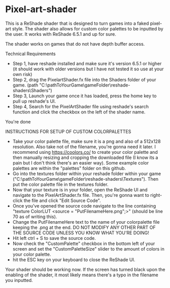 # Pixel-art-shader
This is a ReShade shader that is designed to turn games into a faked pixel-art style. The shader also allows for custom color palettes to be inputted by the user. It works with ReShade 6.5.1 and up for sure.

The shader works on games that do not have depth buffer access.

Technical Requirements
- Step 1, have reshade installed and make sure it's version 6.5.1 or higher (it should work with older versions but I have not tested it so use at your own risk)
- Step 2, drag the PixelartShader.fx file into the Shaders folder of your game. (path "C:\pathToYourGame\gameFolder\reshade-shaders\Shaders")
- Step 3, Launch your game once it has loaded, press the home key to pull up reshade's UI.
- Step 4, Search for the PixelArtShader file using reshade's search function and click the checkbox on the left of the shader name.

You're done

INSTRUCTIONS FOR SETUP OF CUSTOM COLORPALETTES
- Take your color palette file, make sure it is a png and also of a 512x128 resolution. Also take not of the filename, you're gonna need it later. I recommend using https://coolors.co/ to create your color palette and then manually resizing and cropping the downloaded file (I know its a pain but I don't think there's an easier way). Some example color palettes are within the "palettes" folder on this github.
- Go into the textures folder within your reshade folder within your game ("C:\pathToYourGame\gameFolder\reshade-shaders\Textures"). Then put the color palette file in the textures folder.
- Now that your texture is in your folder, open the ReShade UI and navigate to the PixelArtShader.fx file. Then, you're gonna want to right-click the file and click "Edit Source Code".
- Once you've opened the source code navigate to the line containing "texture ColorLUT <source = "PutFilenameHere.png";>" (should be line 70 as of writing this).
- Change the PutFilenameHere text to the name of your colorpalette file keeping the .png at the end. DO NOT MODIFY ANY OTHER PART OF THE SOURCE CODE UNLESS YOU KNOW WHAT YOU'RE DOING!
- Hit left ctrl + S to save the source code.
- Now check the "CustomPalette" checkbox in the bottom left of your screen and set the "CustomPaletteSize" slider to the amount of colors in your color palette.
- hit the ESC key on your keyboard to close the ReShade UI.

Your shader should be working now. If the screen has turned black upon the enabling of the shader, it most likely means there's a typo in the filename you inputted.

